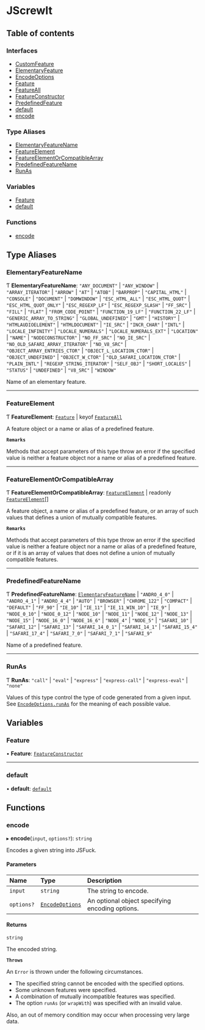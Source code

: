 # JScrewIt

## Table of contents

### Interfaces

- [CustomFeature](interfaces/CustomFeature.md)
- [ElementaryFeature](interfaces/ElementaryFeature.md)
- [EncodeOptions](interfaces/EncodeOptions.md)
- [Feature](interfaces/Feature.md)
- [FeatureAll](interfaces/FeatureAll.md)
- [FeatureConstructor](interfaces/FeatureConstructor.md)
- [PredefinedFeature](interfaces/PredefinedFeature.md)
- [default](interfaces/default.md)
- [encode](interfaces/encode.md)

### Type Aliases

- [ElementaryFeatureName](README.md#elementaryfeaturename)
- [FeatureElement](README.md#featureelement)
- [FeatureElementOrCompatibleArray](README.md#featureelementorcompatiblearray)
- [PredefinedFeatureName](README.md#predefinedfeaturename)
- [RunAs](README.md#runas)

### Variables

- [Feature](README.md#feature)
- [default](README.md#default)

### Functions

- [encode](README.md#encode)

## Type Aliases

### ElementaryFeatureName

Ƭ **ElementaryFeatureName**: ``"ANY_DOCUMENT"`` \| ``"ANY_WINDOW"`` \| ``"ARRAY_ITERATOR"`` \| ``"ARROW"`` \| ``"AT"`` \| ``"ATOB"`` \| ``"BARPROP"`` \| ``"CAPITAL_HTML"`` \| ``"CONSOLE"`` \| ``"DOCUMENT"`` \| ``"DOMWINDOW"`` \| ``"ESC_HTML_ALL"`` \| ``"ESC_HTML_QUOT"`` \| ``"ESC_HTML_QUOT_ONLY"`` \| ``"ESC_REGEXP_LF"`` \| ``"ESC_REGEXP_SLASH"`` \| ``"FF_SRC"`` \| ``"FILL"`` \| ``"FLAT"`` \| ``"FROM_CODE_POINT"`` \| ``"FUNCTION_19_LF"`` \| ``"FUNCTION_22_LF"`` \| ``"GENERIC_ARRAY_TO_STRING"`` \| ``"GLOBAL_UNDEFINED"`` \| ``"GMT"`` \| ``"HISTORY"`` \| ``"HTMLAUDIOELEMENT"`` \| ``"HTMLDOCUMENT"`` \| ``"IE_SRC"`` \| ``"INCR_CHAR"`` \| ``"INTL"`` \| ``"LOCALE_INFINITY"`` \| ``"LOCALE_NUMERALS"`` \| ``"LOCALE_NUMERALS_EXT"`` \| ``"LOCATION"`` \| ``"NAME"`` \| ``"NODECONSTRUCTOR"`` \| ``"NO_FF_SRC"`` \| ``"NO_IE_SRC"`` \| ``"NO_OLD_SAFARI_ARRAY_ITERATOR"`` \| ``"NO_V8_SRC"`` \| ``"OBJECT_ARRAY_ENTRIES_CTOR"`` \| ``"OBJECT_L_LOCATION_CTOR"`` \| ``"OBJECT_UNDEFINED"`` \| ``"OBJECT_W_CTOR"`` \| ``"OLD_SAFARI_LOCATION_CTOR"`` \| ``"PLAIN_INTL"`` \| ``"REGEXP_STRING_ITERATOR"`` \| ``"SELF_OBJ"`` \| ``"SHORT_LOCALES"`` \| ``"STATUS"`` \| ``"UNDEFINED"`` \| ``"V8_SRC"`` \| ``"WINDOW"``

Name of an elementary feature.

___

### FeatureElement

Ƭ **FeatureElement**: [`Feature`](interfaces/Feature.md) \| keyof [`FeatureAll`](interfaces/FeatureAll.md)

A feature object or a name or alias of a predefined feature.

**`Remarks`**

Methods that accept parameters of this type throw an error if the specified value is neither a
feature object nor a name or alias of a predefined feature.

___

### FeatureElementOrCompatibleArray

Ƭ **FeatureElementOrCompatibleArray**: [`FeatureElement`](README.md#featureelement) \| readonly [`FeatureElement`](README.md#featureelement)[]

A feature object, a name or alias of a predefined feature, or an array of such values that
defines a union of mutually compatible features.

**`Remarks`**

Methods that accept parameters of this type throw an error if the specified value is neither a
feature object nor a name or alias of a predefined feature, or if it is an array of values that
does not define a union of mutually compatible features.

___

### PredefinedFeatureName

Ƭ **PredefinedFeatureName**: [`ElementaryFeatureName`](README.md#elementaryfeaturename) \| ``"ANDRO_4_0"`` \| ``"ANDRO_4_1"`` \| ``"ANDRO_4_4"`` \| ``"AUTO"`` \| ``"BROWSER"`` \| ``"CHROME_122"`` \| ``"COMPACT"`` \| ``"DEFAULT"`` \| ``"FF_90"`` \| ``"IE_10"`` \| ``"IE_11"`` \| ``"IE_11_WIN_10"`` \| ``"IE_9"`` \| ``"NODE_0_10"`` \| ``"NODE_0_12"`` \| ``"NODE_10"`` \| ``"NODE_11"`` \| ``"NODE_12"`` \| ``"NODE_13"`` \| ``"NODE_15"`` \| ``"NODE_16_0"`` \| ``"NODE_16_6"`` \| ``"NODE_4"`` \| ``"NODE_5"`` \| ``"SAFARI_10"`` \| ``"SAFARI_12"`` \| ``"SAFARI_13"`` \| ``"SAFARI_14_0_1"`` \| ``"SAFARI_14_1"`` \| ``"SAFARI_15_4"`` \| ``"SAFARI_17_4"`` \| ``"SAFARI_7_0"`` \| ``"SAFARI_7_1"`` \| ``"SAFARI_9"``

Name of a predefined feature.

___

### RunAs

Ƭ **RunAs**: ``"call"`` \| ``"eval"`` \| ``"express"`` \| ``"express-call"`` \| ``"express-eval"`` \| ``"none"``

Values of this type control the type of code generated from a given input.
See [`EncodeOptions.runAs`](interfaces/EncodeOptions.md#runas) for the meaning of each possible value.

## Variables

### Feature

• **Feature**: [`FeatureConstructor`](interfaces/FeatureConstructor.md)

___

### default

• **default**: [`default`](interfaces/default.md)

## Functions

### encode

▸ **encode**(`input`, `options?`): `string`

Encodes a given string into JSFuck.

#### Parameters

| Name | Type | Description |
| :------ | :------ | :------ |
| `input` | `string` | The string to encode. |
| `options?` | [`EncodeOptions`](interfaces/EncodeOptions.md) | An optional object specifying encoding options. |

#### Returns

`string`

The encoded string.

**`Throws`**

An `Error` is thrown under the following circumstances.
 - The specified string cannot be encoded with the specified options.
 - Some unknown features were specified.
 - A combination of mutually incompatible features was specified.
 - The option `runAs` (or `wrapWith`) was specified with an invalid value.

Also, an out of memory condition may occur when processing very large data.
